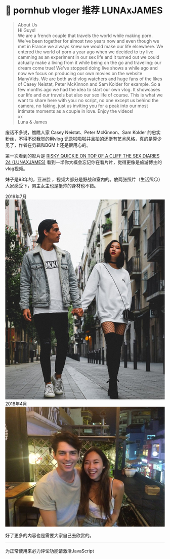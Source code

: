 # 📸 pornhub vloger 推荐 LUNAxJAMES

>About Us <br>
Hi Guys! <br>
We are a french couple that travels the world while making porn.
We've been together for almost two years now and even though we met in France we always knew we would make our life elsewhere. We entered the world of porn a year ago when we decided to try live camming as an experiment in our sex life and it turned out we could actually make a living from it while being on the go and traveling: our dream come true! We've stopped doing live shows a while ago and now we focus on producing our own movies on the website ManyVids.
We are both avid vlog watchers and huge fans of the likes of Casey Neistat, Peter McKinnon and Sam Kolder for example. So a few months ago we had the idea to start our own vlog. It showcases our life and our travels but also our sex life of course. This is what we want to share here with you: no script, no one except us behind the camera, no faking, just us inviting you for a peak into our most intimate moments as a couple in love.
Enjoy the videos!<br>
xx <br>
Luna & James  <br> 

<!--  -->

废话不多说，瞧瞧人家 Casey Neistat、Peter McKinnon、Sam Kolder 的忠实粉丝，不得不说我觉的用vlog 记录啪啪啪并且拍的还挺有艺术风格，真的是算少见了，作者在剪辑和BGM上还是很用心的。

第一次看到的影片是 [RISKY QUICKIE ON TOP OF A CLIFF THE SEX DIARIES 24 (LUNAXJAMES)](https://www.pornhub.com/view_video.php?viewkey=ph5cb4cdd3e1502)  看到一半你大概会忘记你在看片片，觉得更像是旅游博主的vlog视频。

妹子是93年的，亚洲脸 ，视频大部分是野战和室内的。放两张照片（生活照😏）大家感受下，男主女主也是挺帅的身材也不错。

2019年7月
![](../../imgs/video/2019/EAk0LVJXUAAOv-Y.jpg)
2018年4月
![](../../imgs/video/2019/2019-10-30-pornhub_LUNAxJAMES.jpg)

好了更多的内容也是需要大家自己去欣赏的。

<hr>

<!-- 来必力City版安装代码 -->
<div id="lv-container" data-id="city" data-uid="MTAyMC80NzA4OC8yMzU4OA==">
	<script type="text/javascript">
   (function(d, s) {
       var j, e = d.getElementsByTagName(s)[0];

       if (typeof LivereTower === 'function') { return; }

       j = d.createElement(s);
       j.src = 'https://cdn-city.livere.com/js/embed.dist.js';
       j.async = true;

       e.parentNode.insertBefore(j, e);
   })(document, 'script');
	</script>
<noscript> 为正常使用来必力评论功能请激活JavaScript</noscript>
</div>
<!-- City版安装代码已完成 -->